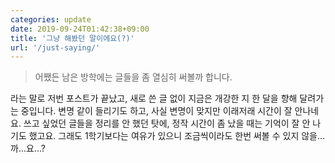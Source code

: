 ```yaml
---
categories: update
date: 2019-09-24T01:42:38+09:00
title: '그냥 해봤던 말이에요(?)'
url: '/just-saying/'
---
```


> 어쨌든 남은 방학에는 글들을 좀 열심히 써볼까 합니다.

라는 말로 저번 포스트가 끝났고, 새로 쓴 글 없이 지금은 개강한 지 한 달을 향해 달려가는 중입니다. 변명 같이 들리기도 하고, 사실 변명이 맞지만 이래저래 시간이 잘 안나네요.
쓰고 싶었던 글들을 정리를 안 했던 탓에, 정작 시간이 좀 났을 때는 기억이 잘 안 나기도 했고요. 그래도 1학기보다는 여유가 있으니 조금씩이라도 한번 써볼 수 있지 않을...까...요...?
